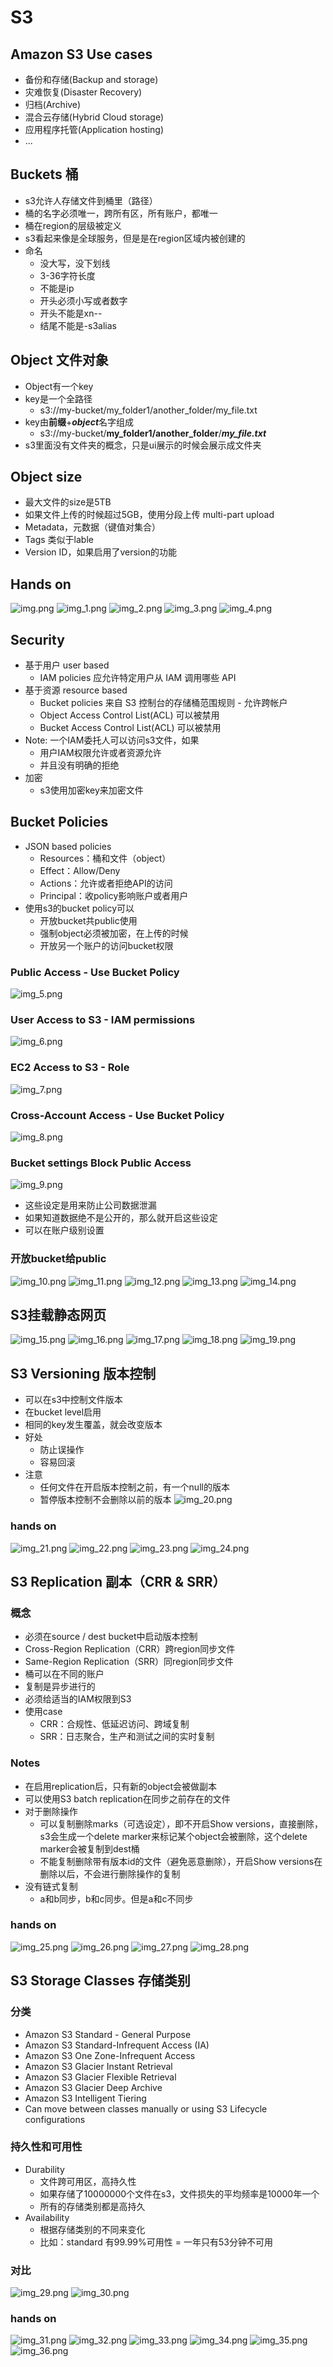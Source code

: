 # S3
## Amazon S3 Use cases
- 备份和存储(Backup and storage)
- 灾难恢复(Disaster Recovery)
- 归档(Archive)
- 混合云存储(Hybrid Cloud storage)
- 应用程序托管(Application hosting)
- ...

## Buckets 桶
- s3允许人存储文件到桶里（路径）
- 桶的名字必须唯一，跨所有区，所有账户，都唯一
- 桶在region的层级被定义
- s3看起来像是全球服务，但是是在region区域内被创建的
- 命名
  - 没大写，没下划线
  - 3-36字符长度
  - 不能是ip
  - 开头必须小写或者数字
  - 开头不能是xn--
  - 结尾不能是-s3alias

## Object 文件对象
- Object有一个key
- key是一个全路径
  - s3://my-bucket/my_folder1/another_folder/my_file.txt
- key由**前缀**+***object***名字组成
  - s3://my-bucket/**my_folder1/another_folder**/***my_file.txt***
- s3里面没有文件夹的概念，只是ui展示的时候会展示成文件夹

## Object size
- 最大文件的size是5TB
- 如果文件上传的时候超过5GB，使用分段上传 multi-part upload
- Metadata，元数据（键值对集合）
- Tags 类似于lable
- Version ID，如果启用了version的功能

## Hands on
![img.png](img.png)
![img_1.png](img_1.png)
![img_2.png](img_2.png)
![img_3.png](img_3.png)
![img_4.png](img_4.png)


## Security
- 基于用户 user based
  - IAM policies 应允许特定用户从 IAM 调用哪些 API
- 基于资源 resource based
  - Bucket policies 来自 S3 控制台的存储桶范围规则 - 允许跨帐户
  - Object Access Control List(ACL) 可以被禁用
  - Bucket Access Control List(ACL) 可以被禁用
- Note: 一个IAM委托人可以访问s3文件，如果
  - 用户IAM权限允许或者资源允许
  - 并且没有明确的拒绝
- 加密
  - s3使用加密key来加密文件

## Bucket Policies
- JSON based policies
  - Resources：桶和文件（object）
  - Effect：Allow/Deny
  - Actions：允许或者拒绝API的访问
  - Principal：收policy影响账户或者用户
- 使用s3的bucket policy可以
  - 开放bucket共public使用
  - 强制object必须被加密，在上传的时候
  - 开放另一个账户的访问bucket权限

### Public Access - Use Bucket Policy
![img_5.png](img_5.png)

### User Access to S3 - IAM permissions
![img_6.png](img_6.png)

### EC2 Access to S3 - Role
![img_7.png](img_7.png)

### Cross-Account Access - Use Bucket Policy
![img_8.png](img_8.png)

### Bucket settings Block Public Access 
![img_9.png](img_9.png)
- 这些设定是用来防止公司数据泄漏
- 如果知道数据绝不是公开的，那么就开启这些设定
- 可以在账户级别设置

### 开放bucket给public
![img_10.png](img_10.png)
![img_11.png](img_11.png)
![img_12.png](img_12.png)
![img_13.png](img_13.png)
![img_14.png](img_14.png)

## S3挂载静态网页
![img_15.png](img_15.png)
![img_16.png](img_16.png)
![img_17.png](img_17.png)
![img_18.png](img_18.png)
![img_19.png](img_19.png)

## S3 Versioning 版本控制
- 可以在s3中控制文件版本
- 在bucket level启用
- 相同的key发生覆盖，就会改变版本
- 好处
  - 防止误操作
  - 容易回滚
- 注意
  - 任何文件在开启版本控制之前，有一个null的版本
  - 暂停版本控制不会删除以前的版本
![img_20.png](img_20.png)

### hands on
![img_21.png](img_21.png)
![img_22.png](img_22.png)
![img_23.png](img_23.png)
![img_24.png](img_24.png)

## S3 Replication 副本（CRR & SRR）
### 概念
- 必须在source / dest bucket中启动版本控制
- Cross-Region Replication（CRR）跨region同步文件
- Same-Region Replication（SRR）同region同步文件
- 桶可以在不同的账户
- 复制是异步进行的
- 必须给适当的IAM权限到S3
- 使用case
  - CRR：合规性、低延迟访问、跨域复制
  - SRR：日志聚合，生产和测试之间的实时复制

### Notes
- 在启用replication后，只有新的object会被做副本
- 可以使用S3 batch replication在同步之前存在的文件
- 对于删除操作
  - 可以复制删除marks（可选设定），即不开启Show versions，直接删除，s3会生成一个delete marker来标记某个object会被删除，这个delete marker会被复制到dest桶
  - 不能复制删除带有版本id的文件（避免恶意删除），开启Show versions在删除以后，不会进行删除操作的复制
- 没有链式复制
  - a和b同步，b和c同步。但是a和c不同步

### hands on
![img_25.png](img_25.png)
![img_26.png](img_26.png)
![img_27.png](img_27.png)
![img_28.png](img_28.png)


## S3 Storage Classes 存储类别
### 分类
- Amazon S3 Standard - General Purpose
- Amazon S3 Standard-Infrequent Access (IA)
- Amazon S3 One Zone-Infrequent Access
- Amazon S3 Glacier Instant Retrieval
- Amazon S3 Glacier Flexible Retrieval
- Amazon S3 Glacier Deep Archive
- Amazon S3 Intelligent Tiering
- Can move between classes manually or using S3 Lifecycle configurations

### 持久性和可用性
- Durability
  - 文件跨可用区，高持久性
  - 如果存储了10000000个文件在s3，文件损失的平均频率是10000年一个
  - 所有的存储类别都是高持久
- Availability
  - 根据存储类别的不同来变化
  - 比如：standard 有99.99%可用性 = 一年只有53分钟不可用

### 对比
![img_29.png](img_29.png)
![img_30.png](img_30.png)


### hands on

![img_31.png](img_31.png)
![img_32.png](img_32.png)
![img_33.png](img_33.png)
![img_34.png](img_34.png)
![img_35.png](img_35.png)
![img_36.png](img_36.png)






